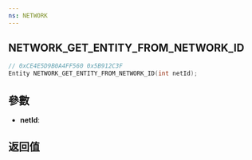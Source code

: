 ```yaml
---
ns: NETWORK
---
```

## NETWORK_GET_ENTITY_FROM_NETWORK_ID

```c
// 0xCE4E5D9B0A4FF560 0x5B912C3F
Entity NETWORK_GET_ENTITY_FROM_NETWORK_ID(int netId);
```


## 參數
* **netId**: 

## 返回值
